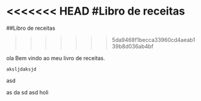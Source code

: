 
<<<<<<< HEAD
#Libro de receitas
=======
##Libro de receitas 
>>>>>>> 5da9468f1becca33960cd4aeab139b8d036ab4bf

ola Bem vindo ao meu livro de receitas.

	aksljdaksjd
asd

as
da
sd
asd
holi
